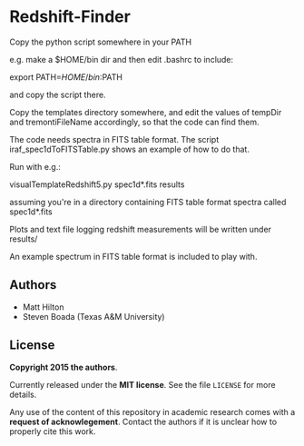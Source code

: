 # Redshift-Finder
Copy the python script somewhere in your PATH

e.g. make a $HOME/bin dir and then edit .bashrc to include:

export PATH=$HOME/bin:$PATH

and copy the script there.

Copy the templates directory somewhere, and edit the values of tempDir and 
tremontiFileName accordingly, so that the code can find them.


The code needs spectra in FITS table format. The script iraf_spec1dToFITSTable.py 
shows an example of how to do that.

Run with e.g.:

visualTemplateRedshift5.py spec1d*.fits results

assuming you're in a directory containing FITS table format spectra called 
spec1d*.fits

Plots and text file logging redshift measurements will be written under results/

An example spectrum in FITS table format is included to play with.

## Authors
- Matt Hilton 
- Steven Boada (Texas A&M University)

## License
**Copyright 2015 the authors**.

Currently released under the **MIT license**.
See the file `LICENSE` for more details.

Any use of the content of this repository in academic research comes with a **request of acknowlegement**.
Contact the authors if it is unclear how to properly cite this work.

